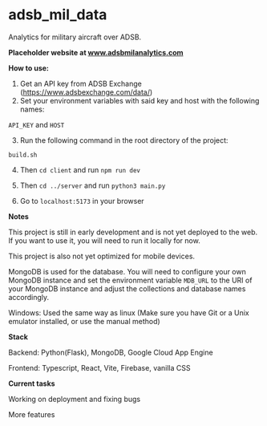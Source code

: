 # adsb_mil_data

Analytics for military aircraft over ADSB.

**Placeholder website at www.adsbmilanalytics.com**

**How to use:**

1. Get an API key from ADSB Exchange (https://www.adsbexchange.com/data/)
2. Set your environment variables with said key and host with the following names:

```API_KEY``` and ```HOST```

3. Run the following command in the root directory of the project:

```build.sh``` 

4. Then ```cd client``` and run ```npm run dev```

5. Then ```cd ../server``` and run ```python3 main.py```

6. Go to ```localhost:5173``` in your browser

**Notes**

This project is still in early development and is not yet deployed to the web. If you want to use it, you will need to run it locally for now.

This project is also not yet optimized for mobile devices.

MongoDB is used for the database. You will need to configure your own MongoDB instance and set the environment variable ```MDB_URL``` to the URI of your MongoDB instance and adjust the collections and database names accordingly.

Windows: Used the same way as linux (Make sure you have Git or a Unix emulator installed, or use the manual method)

**Stack**

Backend: Python(Flask), MongoDB, Google Cloud App Engine

Frontend: Typescript, React, Vite, Firebase, vanilla CSS

**Current tasks**

Working on deployment and fixing bugs

More features
